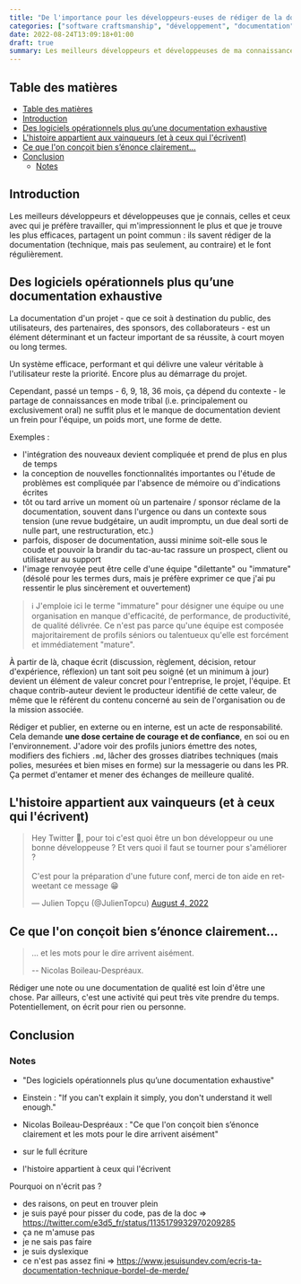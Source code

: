 ```yaml
---
title: "De l'importance pour les développeurs·euses de rédiger de la documentation"
categories: ["software craftsmanship", "développement", "documentation"]
date: 2022-08-24T13:09:18+01:00
draft: true
summary: Les meilleurs développeurs et développeuses de ma connaissance sont aussi celles et ceux qui savent rédiger de la documentation (et pas que technique) et le font régulièrement.
---
```


## Table des matières

- [Table des matières](#table-des-matières)
- [Introduction](#introduction)
- [Des logiciels opérationnels plus qu’une documentation exhaustive](#des-logiciels-opérationnels-plus-quune-documentation-exhaustive)
- [L'histoire appartient aux vainqueurs (et à ceux qui l'écrivent)](#lhistoire-appartient-aux-vainqueurs-et-à-ceux-qui-lécrivent)
- [Ce que l'on conçoit bien s’énonce clairement…](#ce-que-lon-conçoit-bien-sénonce-clairement)
- [Conclusion](#conclusion)
  - [Notes](#notes)

## Introduction

Les meilleurs développeurs et développeuses que je connais, celles et ceux avec qui je préfère travailler, qui m'impressionnent le plus et que je trouve les plus efficaces, partagent un point commun : ils savent rédiger de la documentation (technique, mais pas seulement, au contraire) et le font régulièrement.

## Des logiciels opérationnels plus qu’une documentation exhaustive

La documentation d'un projet - que ce soit à destination du public, des utilisateurs, des partenaires, des sponsors, des collaborateurs - est un élément déterminant et un facteur important de sa réussite, à court moyen ou long termes. 

Un système efficace, performant et qui délivre une valeur véritable à l'utilisateur reste la priorité. 
Encore plus au démarrage du projet.

Cependant, passé un temps - 6, 9, 18, 36 mois, ça dépend du contexte - le partage de connaissances en mode tribal (i.e. principalement ou exclusivement oral) ne suffit plus et le manque de documentation devient un frein pour l'équipe, un poids mort, une forme de dette.

Exemples :
- l'intégration des nouveaux devient compliquée et prend de plus en plus de temps
- la conception de nouvelles fonctionnalités importantes ou l'étude de problèmes est compliquée par l'absence de mémoire ou d'indications écrites
- tôt ou tard arrive un moment où un partenaire / sponsor réclame de la documentation, souvent dans l'urgence ou dans un contexte sous tension (une revue budgétaire, un audit impromptu, un due deal sorti de nulle part, une restructuration, etc.)
- parfois, disposer de documentation, aussi minime soit-elle sous le coude et pouvoir la brandir du tac-au-tac rassure un prospect, client ou utilisateur au support
- l'image renvoyée peut être celle d'une équipe "dilettante" ou "immature" (désolé pour les termes durs, mais je préfère exprimer ce que j'ai pu ressentir le plus sincèrement et ouvertement)

> ℹ️ J'emploie ici le terme "immature" pour désigner une équipe ou une organisation en manque d'efficacité, de performance, de productivité, de qualité délivrée.
> Ce n'est pas parce qu'une équipe est composée majoritairement de profils séniors ou talentueux qu'elle est forcément et immédiatement "mature".

À partir de là, chaque écrit (discussion, règlement, décision, retour d'expérience, réflexion) un tant soit peu soigné (et un minimum à jour) devient un élément de valeur concret pour l'entreprise, le projet, l'équipe.
Et chaque contrib-auteur devient le producteur identifié de cette valeur, de même que le référent du contenu concerné au sein de l'organisation ou de la mission associée.

Rédiger et publier, en externe ou en interne, est un acte de responsabilité.
Cela demande **une dose certaine de courage et de confiance**, en soi ou en l'environnement.
J'adore voir des profils juniors émettre des notes, modifiers des fichiers `.md`, lâcher des grosses diatribes techniques (mais polies, mesurées et bien mises en forme) sur la messagerie ou dans les PR.
Ça permet d'entamer et mener des échanges de meilleure qualité.




## L'histoire appartient aux vainqueurs (et à ceux qui l'écrivent)




<blockquote class="twitter-tweet"><p lang="fr" dir="ltr">Hey Twitter 👋, pour toi c&#39;est quoi être un bon développeur ou une bonne développeuse ? Et vers quoi il faut se tourner pour s&#39;améliorer ?<br><br>C&#39;est pour la préparation d&#39;une future conf, merci de ton aide en retweetant ce message 😁</p>&mdash; Julien Topçu (@JulienTopcu) <a href="https://twitter.com/JulienTopcu/status/1555159788580966408">August 4, 2022</a></blockquote> <script async src="https://platform.twitter.com/widgets.js" charset="utf-8"></script>

## Ce que l'on conçoit bien s’énonce clairement…

> … et les mots pour le dire arrivent aisément.
> 
> -- Nicolas Boileau-Despréaux.

Rédiger une note ou une documentation de qualité est loin d'être une chose.
Par ailleurs, c'est une activité qui peut très vite prendre du temps.
Potentiellement, on écrit pour rien ou personne.



## Conclusion



### Notes

- "Des logiciels opérationnels plus qu’une documentation exhaustive"
- Einstein : "If you can't explain it simply, you don't understand it well enough."
- Nicolas Boileau-Despréaux : "Ce que l'on conçoit bien s’énonce clairement et les mots pour le dire arrivent aisément" 

- sur le full écriture

- l'histoire appartient à ceux qui l'écrivent



Pourquoi on n'écrit pas ?
- des raisons, on peut en trouver plein
- je suis payé pour pisser du code, pas de la doc  => https://twitter.com/e3d5_fr/status/1135179932970209285
- ça ne m'amuse pas
- je ne sais pas faire
- je suis dyslexique
- ce n'est pas assez fini => https://www.jesuisundev.com/ecris-ta-documentation-technique-bordel-de-merde/
